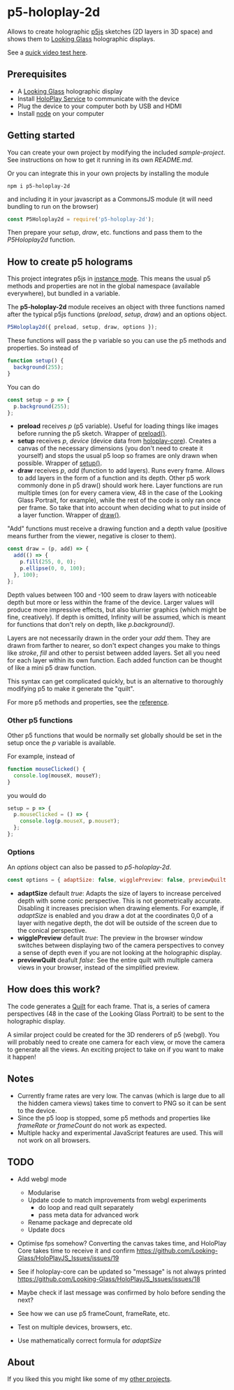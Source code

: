 # p5-holoplay-2d

Allows to create holographic [p5js](https://p5js.org) sketches (2D layers in 3D space) and shows them to [Looking Glass](https://lookingglassfactory.com/) holographic displays.

See a [quick video test here](https://youtu.be/Bb5oi7Y_aos).

## Prerequisites

- A [Looking Glass](https://lookingglassfactory.com/) holographic display
- Install [HoloPlay Service](https://lookingglassfactory.com/software#holoplay-service) to communicate with the device
- Plug the device to your computer both by USB and HDMI
- Install [node](https://nodejs.org) on your computer

## Getting started

You can create your own project by modifying the included _sample-project_. See instructions on how to get it running in its own _README.md_.

Or you can integrate this in your own projects by installing the module

```shell
npm i p5-holoplay-2d
```

and including it in your javascript as a CommonsJS module (it will need bundling to run on the browser)

```js
const P5Holoplay2d = require('p5-holoplay-2d');
```

Then prepare your _setup_, _draw_, etc. functions and pass them to the _P5Holoplay2d_ function.

## How to create p5 holograms

This project integrates p5js in [instance mode](https://p5js.org/reference/#/p5/p5). This means the usual p5 methods and properties are not in the global namespace (available everywhere), but bundled in a variable.

The **p5-holoplay-2d** module receives an object with three functions named after the typical p5js functions (_preload_, _setup_, _draw_) and an options object.

```js
P5Holoplay2d({ preload, setup, draw, options });
```

These functions will pass the p variable so you can use the p5 methods and properties. So instead of

```js
function setup() {
  background(255);
}
```

You can do

```js
const setup = p => {
  p.background(255);
};
```

- **preload** receives _p_ (p5 variable). Useful for loading things like images before running the p5 sketch. Wrapper of [preload()](https://p5js.org/reference/#/p5/preload).
- **setup** receives _p_, _device_ (device data from [holoplay-core](https://www.npmjs.com/package/holoplay-core)). Creates a canvas of the necessary dimensions (you don't need to create it yourself) and stops the usual p5 loop so frames are only drawn when possible. Wrapper of [setup()](https://p5js.org/reference/#/p5/setup).
- **draw** receives _p_, _add_ (function to add layers). Runs every frame. Allows to add layers in the form of a function and its depth. Other p5 work commonly done in p5 draw() should work here. Layer functions are run multiple times (on for every camera view, 48 in the case of the Looking Glass Portrait, for example), while the rest of the code is only ran once per frame. So take that into account when deciding what to put inside of a layer function. Wrapper of [draw()](https://p5js.org/reference/#/p5/draw).

"Add" functions must receive a drawing function and a depth value (positive means further from the viewer, negative is closer to them).

```js
const draw = (p, add) => {
  add(() => {
    p.fill(255, 0, 0);
    p.ellipse(0, 0, 100);
  }, 100);
};
```

Depth values between 100 and -100 seem to draw layers with noticeable depth but more or less within the frame of the device. Larger values will produce more impressive effects, but also blurrier graphics (which might be fine, creatively). If depth is omitted, Infinity will be assumed, which is meant for functions that don't rely on depth, like _p.background()_.

Layers are not necessarily drawn in the order your _add_ them. They are drawn from farther to nearer, so don't expect changes you make to things like _stroke_, _fill_ and other to persist between added layers. Set all you need for each layer within its own function. Each added function can be thought of like a mini p5 draw function.

This syntax can get complicated quickly, but is an alternative to thoroughly modifying p5 to make it generate the "quilt".

For more p5 methods and properties, see the [reference](https://p5js.org/reference/).

### Other p5 functions

Other p5 functions that would be normally set globally should be set in the setup once the _p_ variable is available.

For example, instead of

```js
function mouseClicked() {
  console.log(mouseX, mouseY);
}
```

you would do

```js
setup = p => {
  p.mouseClicked = () => {
    console.log(p.mouseX, p.mouseY);
  };
};
```

### Options

An _options_ object can also be passed to _p5-holoplay-2d_.

```js
const options = { adaptSize: false, wigglePreview: false, previewQuilt: true };
```

- **adaptSize** default _true_: Adapts the size of layers to increase perceived depth with some conic perspective. This is not geometrically accurate. Disabling it increases precision when drawing elements. For example, if _adaptSize_ is enabled and you draw a dot at the coordinates 0,0 of a layer with negative depth, the dot will be outside of the screen due to the conical perspective.
- **wigglePreview** default _true_: The preview in the browser window switches between displaying two of the camera perspectives to convey a sense of depth even if you are not looking at the holographic display.
- **previewQuilt** deafult _false_: See the entire quilt with multiple camera views in your browser, instead of the simplified preview.

## How does this work?

The code generates a [Quilt](https://docs.lookingglassfactory.com/keyconcepts/quilts) for each frame. That is, a series of camera perspectives (48 in the case of the Looking Glass Portrait) to be sent to the holographic display.

A similar project could be created for the 3D renderers of p5 (webgl). You will probably need to create one camera for each view, or move the camera to generate all the views. An exciting project to take on if you want to make it happen!

## Notes

- Currently frame rates are very low. The canvas (which is large due to all the hidden camera views) takes time to convert to PNG so it can be sent to the device.
- Since the p5 loop is stopped, some p5 methods and properties like _frameRate_ or _frameCount_ do not work as expected.
- Multiple hacky and experimental JavaScript features are used. This will not work on all browsers.

## TODO

- Add webgl mode

  - Modularise
  - Update code to match improvements from webgl experiments
    - do loop and read quilt separately
    - pass meta data for advanced work
  - Rename package and deprecate old
  - Update docs

- Optimise fps somehow? Converting the canvas takes time, and HoloPlay Core takes time to receive it and confirm https://github.com/Looking-Glass/HoloPlayJS_Issues/issues/19
- See if holoplay-core can be updated so "message" is not always printed https://github.com/Looking-Glass/HoloPlayJS_Issues/issues/18
- Maybe check if last message was confirmed by holo before sending the next?
- See how we can use p5 frameCount, frameRate, etc.
- Test on multiple devices, browsers, etc.
- Use mathematically correct formula for _adaptSize_

## About

If you liked this you might like some of my [other projects](https://prototyping.barcelona).
